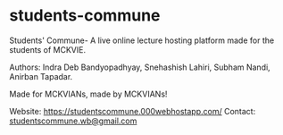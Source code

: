 # students-commune
 Students' Commune- A live online lecture hosting platform made for the students of MCKVIE.
 
 Authors:
 Indra Deb Bandyopadhyay, Snehashish Lahiri, Subham Nandi, Anirban Tapadar.
 
 Made for MCKVIANs, made by MCKVIANs!
 
 Website: https://studentscommune.000webhostapp.com/
 Contact: studentscommune.wb@gmail.com
